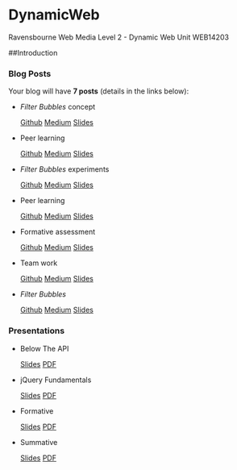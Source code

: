 # DynamicWeb
Ravensbourne Web Media Level 2 - Dynamic Web Unit WEB14203

##Introduction


### Blog Posts

Your blog will have **7 posts** (details in the links below):

- *Filter Bubbles* concept

  [Github](http://) [Medium](http://) [Slides](http://)
  
- Peer learning

	[Github](http://) [Medium](http://) [Slides](http://)


- *Filter Bubbles* experiments

	[Github](http://) [Medium](http://) [Slides](http://)


- Peer learning

	[Github](http://) [Medium](http://) [Slides](http://)


- Formative assessment

	[Github](http://) [Medium](http://) [Slides](http://)


- Team work

	[Github](http://) [Medium](http://) [Slides](http://)


- *Filter Bubbles*

	[Github](http://) [Medium](http://) [Slides](http://)


### Presentations

- Below The API

	[Slides](http://) [PDF](https://github.com/TomSharmanWeb/DynamicWeb/blob/master/Presentations/Below%20The%20API%20Presentation.pdf)


- jQuery Fundamentals

	[Slides](https://docs.google.com/presentation/d/1w0Gd3vmts9ACiqrAs25Q8xICZPmLD7NKtZJKflhWvFc/edit?usp=sharing) [PDF](http://)


- Formative

	[Slides](http://) [PDF](https://github.com/TomSharmanWeb/DynamicWeb/blob/master/Presentations/HashtagChristmas%20Formative%20Presentation.pdf)


- Summative 

	[Slides](http://) [PDF](http://)